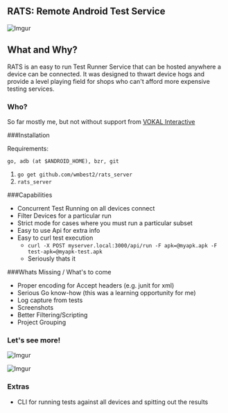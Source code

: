 RATS: Remote Android Test Service
-----

![Imgur](http://i.imgur.com/7skL9wq.jpg)

What and Why?
----
RATS is an easy to run Test Runner Service that can be hosted anywhere a device can be connected.  It was designed to thwart device hogs and provide a level playing field for shops who can't afford more expensive testing services.

### Who?
So far mostly me, but not without support from [VOKAL Interactive](http://www.vokalinteractive.com)


###Installation


Requirements:

`go, adb (at $ANDROID_HOME), bzr, git`

1. `go get github.com/wmbest2/rats_server`
2. `rats_server`


###Capabilities

* Concurrent Test Running on all devices connect
* Filter Devices for a particular run
 * Strict mode for cases where you must run a particular subset
* Easy to use Api for extra info
* Easy to curl test execution
  * `curl -X POST myserver.local:3000/api/run -F apk=@myapk.apk -F test-apk=@myapk-test.apk`
  * Seriously thats it

###Whats Missing / What's to come

* Proper encoding for Accept headers (e.g. junit for xml)
* Serious Go know-how (this was a learning opportunity for me)
* Log capture from tests
* Screenshots
* Better Filtering/Scripting
* Project Grouping

### Let's see more!

![Imgur](http://i.imgur.com/MrQX3Gz.jpg)

![Imgur](http://i.imgur.com/73hH7Qd.jpg)

### Extras

* CLI for running tests against all devices and spitting out the results

